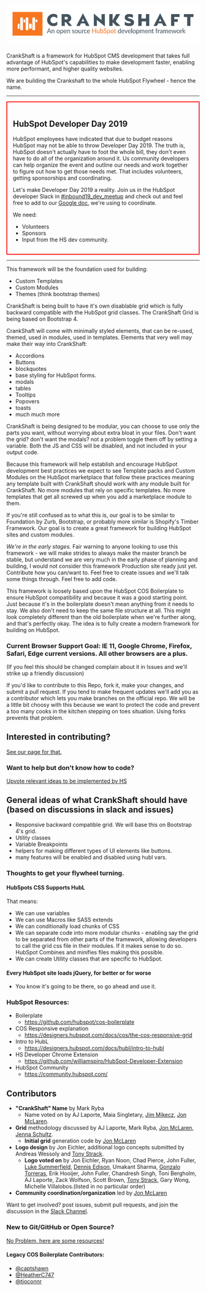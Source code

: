# ![CrankShaft - An Open Source HubSpot Development Framework](https://github.com/TheWebTech/CrankShaft/blob/master/logos/SVG/crankshaft-horz.svg)
CrankShaft is a framework for HubSpot CMS development that takes full advantage of HubSpot's capabilities to make development faster, enabling more performant, and higher quality websites.

We are building the Crankshaft to the whole HubSpot Flywheel - hence the name.
<hr>
<div style="border:2px solid red; padding:15px;">
   <h2>HubSpot Developer Day 2019</h2>
   <p>HubSpot employees have indicated that due to budget reasons HubSpot may not be able to throw Developer Day 2019. The truth is, HubSpot doesn't actually have to foot the whole bill, they don't even have to do all of the organization around it. Us community developers can help organize the event and outline our needs and work together to figure out how to get those needs met. That includes volunteers, getting sponsorships and coordinating.</p> <p>Let's make Developer Day 2019 a reality. Join us in the HubSpot developer Slack in <a href="https://hubspotdev.slack.com/messages/CCGU4R4ER">#inbound19_dev_meetup</a> and check out and feel free to add to our <a href="https://docs.google.com/document/d/1PAB5YF25BA4nsPEnu01TCWxMCRpBWEJSHtqA12JTtf4/edit#">Google doc</a>, we're using to coordinate.</p>
   <p>We need:
   <ul>
      <li>Volunteers</li>
      <li>Sponsors</li>
      <li>Input from the HS dev community.</li>
   </ul>
   </p>
</div>
<hr>

This framework will be the foundation used for building:
* Custom Templates
* Custom Modules
* Themes (think bootstrap themes)

CrankShaft is being built to have it's own disablable grid which is fully backward compatible with the HubSpot grid classes.
The CrankShaft Grid is being based on Bootstrap 4.

CrankShaft will come with minimally styled elements, that can be re-used, themed, used in modules, used in templates.
Elements that very well may make their way into CrankShaft:
* Accordions
* Buttons
* blockquotes
* base styling for HubSpot forms.
* modals
* tables
* Tooltips
* Popovers
* toasts
* much much more

CrankShaft is being designed to be modular, you can choose to use only the parts you want, without worrying about extra bloat in your files. Don't want the grid? don't want the modals? not a problem toggle them off by setting a variable.
Both the JS and CSS will be disabled, and not included in your output code.

Because this framework will help establish and encourage HubSpot development best practices we expect to see Template packs and Custom Modules on the HubSpot marketplace that follow these practices meaning any template built with CrankShaft should work with any module built for CrankShaft. No more modules that rely on specific templates. No more templates that get all screwed up when you add a marketplace module to them.

If you're still confused as to what this is, our goal is to be similar to Foundation by Zurb, Bootstrap, or probably more similar is Shopify's Timber Framework. Our goal is to create a great framework for building HubSpot sites and custom modules.

*We're in the early stages.* Fair warning to anyone looking to use this framework - we will make strides to always make the master branch be stable, but understand we are very much in the early phase of planning and building, I would not consider this framework Production site ready just yet. Contribute how you can/want to. Feel free to create issues and we'll talk some things through. Feel free to add code.

This framework is loosely based upon the HubSpot COS Boilerplate to ensure HubSpot compatibility and because it was a good starting point. Just because it's in the boilerplate doesn't mean anything from it needs to stay. We also don't need to keep the same file structure at all. This might look completely different than the old boilerplate when we're further along, and that's perfectly okay. The idea is to fully create a modern framework for building on HubSpot.

### Current Browser Support Goal: IE 11, Google Chrome, Firefox, Safari, Edge current versions. All other browsers are a plus.
(If you feel this should be changed complain about it in Issues and we'll strike up a friendly discussion)

If you'd like to contribute to this Repo, fork it, make your changes, and submit a pull request. If you tend to make frequent updates we'll add you as a contributor which lets you make branches on the official repo. We will be a little bit choosy with this because we want to protect the code and prevent a too many cooks in the kitchen stepping on toes situation. Using forks prevents that problem. 


## Interested in contributing?
[See our page for that.](https://github.com/TheWebTech/CrankShaft/wiki/Getting-started-with-contributing-to-the-repo)
### Want to help but don't know how to code?
[Upvote relevant ideas to be implemented by HS](https://github.com/TheWebTech/CrankShaft/labels/Upvote%20Idea)

## General ideas of what CrankShaft should have (based on discussions in slack and issues)
* Responsive backward compatible grid. We will base this on Bootstrap 4's grid.
* Utility classes
* Variable Breakpoints
* helpers for making different types of UI elements like buttons.
* many features will be enabled and disabled using hubl vars.

### Thoughts to get your flywheel turning.
#### HubSpots CSS Supports HubL
That means:
* We can use variables
* We can use Macros like SASS extends
* We can conditionally load chunks of CSS
* We can separate code into more modular chunks - enabling say the grid to be separated from other parts of the framework, allowing developers to call the grid css file in their modules. If it makes sense to do so. HubSpot Combines and minifies files making this possible.
* We can create Utility classes that are specific to HubSpot.

#### Every HubSpot site loads jQuery, for better or for worse
* You know it's going to be there, so go ahead and use it.


### HubSpot Resources:

* Boilerplate
    * https://github.com/hubspot/cos-boilerplate
* COS Responsive explanation
    * https://designers.hubspot.com/docs/cos/the-cos-responsive-grid
* Intro to HubL
    * https://designers.hubspot.com/docs/hubl/intro-to-hubl
* HS Developer Chrome Extension
    * https://github.com/williamspiro/HubSpot-Developer-Extension
* HubSpot Community
    * https://community.hubspot.com/


## Contributors
* **"CrankShaft" Name** by Mark Ryba
   * Name voted on by AJ Laporte, Maia Singletary, [Jim Mikecz](https://github.com/jwolfjim), [Jon McLaren](https://github.com/thewebtech).
* **Grid** methodology discussed by AJ Laporte, Mark Ryba, [Jon McLaren](https://github.com/thewebtech), [Jenna Schultz](https://github.com/jennaschultz).
   * **Initial grid** generation code by [Jon McLaren](https://github.com/thewebtech)
* **Logo design** by Jon Eichler, additional logo concepts submitted by Andreas Wessoly and [Tony Strack](https://github.com/tone4407).
   * **Logo voted on** by Jon Eichler, Ryan Noon, Chad Pierce, John Fuller, [Luke Summerfield](https://github.com/LukeSummerfield), [Dennis Edison](https://github.com/beacondigitalmarketing), Umakant Sharma, [Gonzalo Torreras](https://github.com/GonzaloTorreras), Erik Hooijer, John Fuller, Chandresh Singh, Toni Bergholm, AJ Laporte, Zack Wolfson, Scott Brown, [Tony Strack](https://github.com/tone4407), Gary Wong, Michelle Villalobos.(listed in no particular order)
* **Community coordination/organization** led by [Jon McLaren](https://github.com/thewebtech)

Want to get involved? post issues, submit pull requests, and join the discussion in the [Slack Channel](https://hubspotdev.slack.com/messages/CCQSQ2C6L).

### New to Git/GitHub or Open Source?
[No Problem, here are some resources!](https://github.com/TheWebTech/CrankShaft/wiki/New-to-Git-and-GitHub%3F)

#### Legacy COS Boilerplate Contributors:

* [@captshawn](https://github.com/captshawn)
* [@HeatherC747](https://github.com/HeatherC747)
* [@tjoconnr](https://github.com/tjoconnor)

